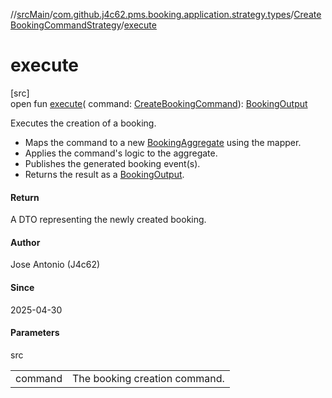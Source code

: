 //[srcMain](../../../index.md)/[com.github.j4c62.pms.booking.application.strategy.types](../index.md)/[CreateBookingCommandStrategy](index.md)/[execute](execute.md)

# execute

[src]\
open fun [execute](execute.md)(
command: [CreateBookingCommand](../../com.github.j4c62.pms.booking.domain.driver.command.types/-create-booking-command/index.md)): [BookingOutput](../../com.github.j4c62.pms.booking.domain.driver.output/-booking-output/index.md)

Executes the creation of a booking.

- Maps the command to a
  new [BookingAggregate](../../com.github.j4c62.pms.booking.domain.aggregate/-booking-aggregate/index.md) using the
  mapper.
- Applies the command's logic to the aggregate.
- Publishes the generated booking event(s).
- Returns the result as
  a [BookingOutput](../../com.github.j4c62.pms.booking.domain.driver.output/-booking-output/index.md).

#### Return

A DTO representing the newly created booking.

#### Author

Jose Antonio (J4c62)

#### Since

2025-04-30

#### Parameters

src

|         |                               |
|---------|-------------------------------|
| command | The booking creation command. |